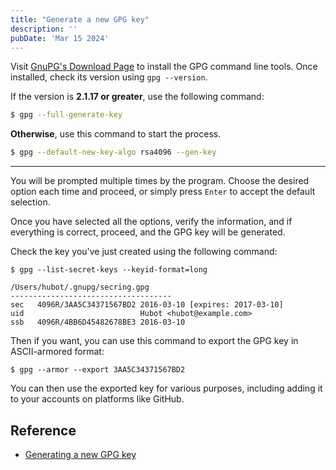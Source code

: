 ```yaml
---
title: "Generate a new GPG key"
description: ''
pubDate: 'Mar 15 2024'
---
```


Visit [GnuPG's Download Page](https://www.gnupg.org/download/) to install the GPG command line tools. Once installed, check its version using `gpg --version`.

If the version is **2.1.17 or greater**, use the following command:
```sh
$ gpg --full-generate-key
```

**Otherwise**, use this command to start the process.
```sh
$ gpg --default-new-key-algo rsa4096 --gen-key
```

---

You will be prompted multiple times by the program. Choose the desired option each time and proceed, or simply press `Enter` to accept the default selection.

Once you have selected all the options, verify the information, and if everything is correct, proceed, and the GPG key will be generated.

Check the key you've just created using the following command:
```shell
$ gpg --list-secret-keys --keyid-format=long

/Users/hubot/.gnupg/secring.gpg
------------------------------------
sec   4096R/3AA5C34371567BD2 2016-03-10 [expires: 2017-03-10]
uid                          Hubot <hubot@example.com>
ssb   4096R/4BB6D45482678BE3 2016-03-10
```

Then if you want, you can use this command to export the GPG key in ASCII-armored format:
```shell
$ gpg --armor --export 3AA5C34371567BD2
```

You can then use the exported key for various purposes, including adding it to your accounts on platforms like GitHub.


## Reference
- [Generating a new GPG key](https://docs.github.com/en/authentication/managing-commit-signature-verification/generating-a-new-gpg-key)

